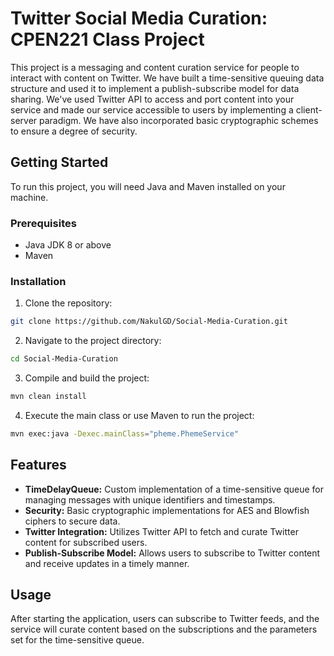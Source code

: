 # Twitter Social Media Curation: CPEN221 Class Project

This project is a messaging and content curation service for people to interact with content on Twitter.
We have built a time-sensitive queuing data structure and used it to implement a publish-subscribe model for data sharing. 
We've used Twitter API to access and port content into your service and made our service accessible to users by implementing a client-server paradigm.
We have also incorporated basic cryptographic schemes to ensure a degree of security.

## Getting Started
To run this project, you will need Java and Maven installed on your machine.

### Prerequisites
- Java JDK 8 or above
- Maven

### Installation
1. Clone the repository:
```bash
git clone https://github.com/NakulGD/Social-Media-Curation.git
```

2. Navigate to the project directory:
```bash
cd Social-Media-Curation
```

3. Compile and build the project:
```bash
mvn clean install
```

4. Execute the main class or use Maven to run the project:
```bash
mvn exec:java -Dexec.mainClass="pheme.PhemeService"
```

## Features
- **TimeDelayQueue:** Custom implementation of a time-sensitive queue for managing messages with unique identifiers and timestamps.
- **Security:** Basic cryptographic implementations for AES and Blowfish ciphers to secure data.
- **Twitter Integration:** Utilizes Twitter API to fetch and curate Twitter content for subscribed users.
- **Publish-Subscribe Model:** Allows users to subscribe to Twitter content and receive updates in a timely manner.

## Usage
After starting the application, users can subscribe to Twitter feeds, and the service will curate content based on the subscriptions and the parameters set for the time-sensitive queue.
